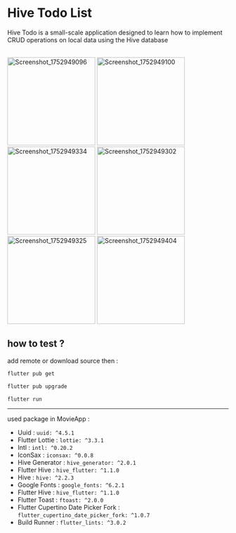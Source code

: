 # Hive Todo List

Hive Todo is a small-scale application designed to learn how to implement CRUD operations on local data using the Hive database
<br>
<br>

<p align="left">



<img width="200"  alt="Screenshot_1752949096" src="https://github.com/user-attachments/assets/81cb8503-6ec8-4c54-9c8d-585041c674bb" />
<img width="200"  alt="Screenshot_1752949100" src="https://github.com/user-attachments/assets/e68b453f-78d9-4500-a8db-0de1d44a19f5" />
<img width="200"  alt="Screenshot_1752949334" src="https://github.com/user-attachments/assets/31a85f6f-a37c-4f22-b479-19da61171796" />
<img width="200"  alt="Screenshot_1752949302" src="https://github.com/user-attachments/assets/0f76de97-4750-4861-ac52-f609957cc3ba" />
<img width="200"  alt="Screenshot_1752949325" src="https://github.com/user-attachments/assets/9572c766-dfaf-4b5b-a82b-a8b767546075" />
  <img width="200"  alt="Screenshot_1752949404" src="https://github.com/user-attachments/assets/57451519-5b33-4943-9732-ca8eb960af47" />











</p>


## how to test ?

add remote or download source then :


```bash
flutter pub get
```
```bash
flutter pub upgrade
```
```bash
flutter run
```

<hr>

used package in MovieApp :



*  Uuid :  `uuid: ^4.5.1`
*  Flutter Lottie :  `lottie: ^3.3.1`
*  Intl :  `intl: ^0.20.2`
*  IconSax :  `iconsax: ^0.0.8`
*  Hive Generator :  `hive_generator: ^2.0.1`
*  Flutter Hive :  `hive_flutter: ^1.1.0`
*  Hive :  `hive: ^2.2.3`
*  Google Fonts :  `google_fonts: ^6.2.1`
*  Flutter Hive :  `hive_flutter: ^1.1.0`
*  Flutter Toast :  `ftoast: ^2.0.0`
*  Flutter Cupertino Date Picker Fork :  `flutter_cupertino_date_picker_fork: ^1.0.7`
*  Build Runner :  `flutter_lints: ^3.0.2`


